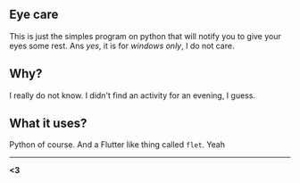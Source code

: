 ## Eye care

This is just the simples program on python that will notify you to 
give your eyes some rest. Ans *yes*, it is for *windows only*, I do not care.

## Why?

I really do not know. I didn't find an activity for an evening, I guess.

## What it uses?

Python of course. And a Flutter like thing called `flet`. Yeah

---

**<3**